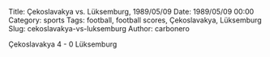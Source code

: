 Title: Çekoslavakya vs. Lüksemburg, 1989/05/09
Date: 1989/05/09 00:00
Category: sports
Tags: football, football scores, Çekoslavakya, Lüksemburg
Slug: cekoslavakya-vs-luksemburg
Author: carbonero


Çekoslavakya 4 - 0 Lüksemburg
